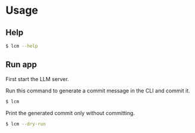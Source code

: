 # Usage

## Help

```sh
$ lcm --help
```

## Run app

First start the LLM server.

Run this command to generate a commit message in the CLI and commit it.

```sh
$ lcm
```

Print the generated commit only without committing.

```sh
$ lcm --dry-run
```
